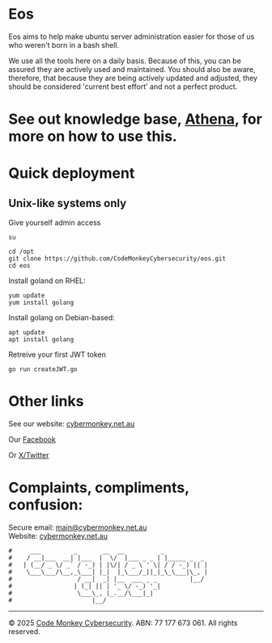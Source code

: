 # Eos
Eos aims to help make ubuntu server administration easier for those of us who weren't born in a bash shell.

We use all the tools here on a daily basis. Because of this, you can be assured they are actively used and maintained. You should also be aware, therefore, that because they are being actively updated and adjusted, they should be considered 'current best effort' and not a perfect product.

# See out knowledge base, [Athena](https://wiki.cybermonkey.net.au), for more on how to use this.

# Quick deployment
## Unix-like systems only
Give yourself admin access
```
su
```

```
cd /opt
git clone https://github.com/CodeMonkeyCybersecurity/eos.git
cd eos
```

Install goland on RHEL:
```
yum update
yum install golang
```

Install golang on Debian-based:
```
apt update
apt install golang
```

Retreive your first JWT token
```
go run createJWT.go
```
 


# Other links
See our website: [cybermonkey.net.au](https://cybermonkey.net.au/)

Our [Facebook](https://www.facebook.com/codemonkeycyber)

Or [X/Twitter](https://x.com/codemonkeycyber)


# Complaints, compliments, confusion:

Secure email: [main@cybermonkey.net.au](mailto:main@cybermonkey.net.au)  
Website: [cybermonkey.net.au](https://cybermonkey.net.au)

```
#     ___         _       __  __          _
#    / __|___  __| |___  |  \/  |___ _ _ | |_____ _  _
#   | (__/ _ \/ _` / -_) | |\/| / _ \ ' \| / / -_) || |
#    \___\___/\__,_\___| |_|  |_\___/_||_|_\_\___|\_, |
#                  / __|  _| |__  ___ _ _         |__/
#                 | (_| || | '_ \/ -_) '_|
#                  \___\_, |_.__/\___|_|
#                      |__/
```


---
© 2025 [Code Monkey Cybersecurity](https://cybermonkey.net.au/). ABN: 77 177 673 061. All rights reserved.
